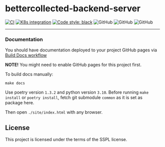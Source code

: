 # bettercollected-backend-server
[![CI](/actions/workflows/main.yml/badge.svg?branch=master)](/actions/workflows/main.yml)
[![K8s integration](/actions/workflows/integration.yml/badge.svg)](/actions/workflows/integration.yml)
[![Code style: black](https://img.shields.io/badge/code%20style-black-000000.svg)](https://github.com/psf/black)
![GitHub](https://img.shields.io/badge/fastapi-v.0.88.0-blue)
![GitHub](https://img.shields.io/badge/python-3.8%20%7C%203.9%20%7C%203.10%20%7C%203.11-blue)
![GitHub](https://img.shields.io/badge/license-no-blue)

---

### Documentation


You should have documentation deployed to your project GitHub pages via [Build Docs workflow](/actions/workflows/docs.yml)

**NOTE!** You might need to enable GitHub pages for this project first.

To build docs manually:
```shell
make docs
```

Use poetry version `1.3.2` and python version `3.10`. Before running `make install` or `poetry install`, fetch git submodule `common` as it is set as package here.

Then open `./site/index.html` with any browser.

## License

This project is licensed under the terms of the SSPL license.
